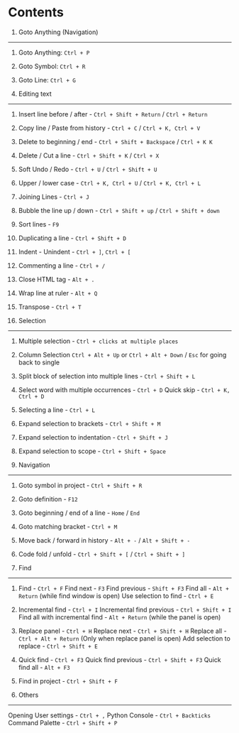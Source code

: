 Contents
=========

1. Goto Anything (Navigation)
------------------------------

1. Goto Anything: `Ctrl + P`
2. Goto Symbol: `Ctrl + R`
3. Goto Line: `Ctrl + G`

2. Editing text
----------------

1.  Insert line before / after - `Ctrl + Shift + Return` / `Ctrl + Return`
2.  Copy line / Paste from history - `Ctrl + C` / `Ctrl + K, Ctrl + V`
3.  Delete to beginning / end - `Ctrl + Shift + Backspace` / `Ctrl + K K`
4.  Delete / Cut a line - `Ctrl + Shift + K` / `Ctrl + X`
5.  Soft Undo / Redo - `Ctrl + U` / `Ctrl + Shift + U`
6.  Upper / lower case - `Ctrl + K, Ctrl + U` / `Ctrl + K, Ctrl + L`
7.  Joining Lines - `Ctrl + J`
8.  Bubble the line up / down - `Ctrl + Shift + up` / `Ctrl + Shift + down`
9.  Sort lines - `F9`
10. Duplicating a line - `Ctrl + Shift + D`
11. Indent - Unindent - `Ctrl + ]`, `Ctrl + [`
12. Commenting a line - `Ctrl + /`
13. Close HTML tag - `Alt + .`
14. Wrap line at ruler - `Alt + Q`
15. Transpose - `Ctrl + T`

3. Selection
-------------

1. Multiple selection - `Ctrl + clicks at multiple places`
2. Column Selection
   `Ctrl + Alt + Up` or `Ctrl + Alt + Down` / `Esc` for going back to single
3. Split block of selection into multiple lines - `Ctrl + Shift + L`
4. Select word with multiple occurrences - `Ctrl + D`
   Quick skip - `Ctrl + K, Ctrl + D`
5. Selecting a line - `Ctrl + L`
6. Expand selection to brackets - `Ctrl + Shift + M`
7. Expand selection to indentation - `Ctrl + Shift + J`
8. Expand selection to scope - `Ctrl + Shift + Space`

4. Navigation
--------------

1. Goto symbol in project - `Ctrl + Shift + R`
2. Goto definition - `F12`
3. Goto beginning / end of a line - `Home` / `End`
4. Goto matching bracket - `Ctrl + M`
5. Move back / forward in history - `Alt + -` / `Alt + Shift + -`
6. Code fold / unfold - `Ctrl + Shift + [` / `Ctrl + Shift + ]`

5. Find
--------

1. Find - `Ctrl + F`
   Find next - `F3`
   Find previous - `Shift + F3`
   Find all - `Alt + Return` (while find window is open)
   Use selection to find - `Ctrl + E`
2. Incremental find - `Ctrl + I`
   Incremental find previous - `Ctrl + Shift + I`
   Find all with incremental find - `Alt + Return` (while the panel is open)
3. Replace panel - `Ctrl + H`
   Replace next - `Ctrl + Shift + H`
   Replace all - `Ctrl + Alt + Return` (Only when replace panel is open)
   Add selection to replace - `Ctrl + Shift + E`
4. Quick find - `Ctrl + F3`
   Quick find previous - `Ctrl + Shift + F3`
   Quick find all - `Alt + F3`
5. Find in project - `Ctrl + Shift + F`

6. Others
----------

Opening User settings - `Ctrl + ,`
Python Console - `Ctrl + Backticks`
Command Palette - `Ctrl + Shift + P`
